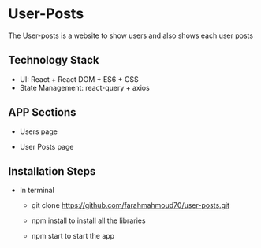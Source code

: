 # User-Posts
The User-posts is a website to show users and also shows each user posts

## Technology Stack

- UI: React + React DOM + ES6 + CSS
- State Management: react-query + axios

## APP Sections

- Users page

- User Posts page

## Installation Steps

- In terminal 
    - git clone https://github.com/farahmahmoud70/user-posts.git

    - npm install to install all the libraries 

    - npm start to start the app
